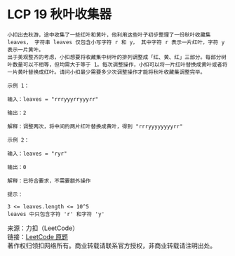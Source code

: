 # LCP 19 秋叶收集器

```text
小扣出去秋游，途中收集了一些红叶和黄叶，他利用这些叶子初步整理了一份秋叶收藏集 leaves， 字符串 leaves 仅包含小写字符 r 和 y， 其中字符 r 表示一片红叶，字符 y 表示一片黄叶。
出于美观整齐的考虑，小扣想要将收藏集中树叶的排列调整成「红、黄、红」三部分。每部分树叶数量可以不相等，但均需大于等于 1。每次调整操作，小扣可以将一片红叶替换成黄叶或者将一片黄叶替换成红叶。请问小扣最少需要多少次调整操作才能将秋叶收藏集调整完毕。

示例 1：

输入：leaves = "rrryyyrryyyrr"

输出：2

解释：调整两次，将中间的两片红叶替换成黄叶，得到 "rrryyyyyyyyrr"

示例 2：

输入：leaves = "ryr"

输出：0

解释：已符合要求，不需要额外操作

提示：

3 <= leaves.length <= 10^5
leaves 中只包含字符 'r' 和字符 'y'
```

来源：力扣（LeetCode）  
链接：[LeetCode 原题](https://leetcode-cn.com/problems/UlBDOe)    
著作权归领扣网络所有。商业转载请联系官方授权，非商业转载请注明出处。
